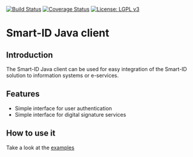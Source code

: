 [![Build Status](https://travis-ci.org/SK-EID/smart-id-java-client.svg?branch=master)](https://travis-ci.org/SK-EID/smart-id-java-client)
[![Coverage Status](https://img.shields.io/codecov/c/github/sk-eid/smart-id-java-client.svg)](https://codecov.io/github/sk-eid/smart-id-java-client/)
[![License: LGPL v3](https://img.shields.io/badge/License-LGPL%20v3-blue.svg)](http://www.gnu.org/licenses/lgpl-3.0)

# Smart-ID Java client

## Introduction

The Smart-ID Java client can be used for easy integration of the Smart-ID solution to information systems or e-services.

## Features

* Simple interface for user authentication
* Simple interface for digital signature services

## How to use it

Take a look at the [examples](https://github.com/SK-EID/smart-id-java-client/wiki/Examples-of-using-it)